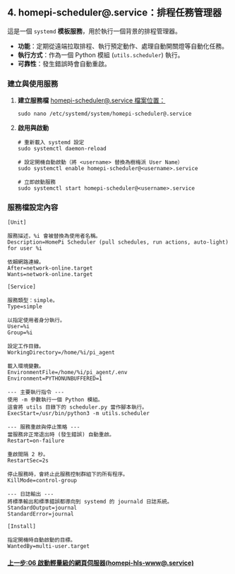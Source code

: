 <!-- markdownlint-disable -->

## 4. homepi-scheduler@.service：排程任務管理器

這是一個 `systemd` **模板服務**，用於執行一個背景的排程管理器。

- **功能**：定期從遠端拉取排程、執行預定動作、處理自動開關燈等自動化任務。
- **執行方式**：作為一個 Python 模組 (`utils.scheduler`) 執行。
- **可靠性**：發生錯誤時會自動重啟。

### 建立與使用服務

1.  **建立服務檔**
    [homepi-scheduler@.service 檔案位置：](./systemd檔案/homepi-scheduler@.service)

    ```
    sudo nano /etc/systemd/system/homepi-scheduler@.service
    ```

2.  **啟用與啟動**

    ```
    # 重新載入 systemd 設定
    sudo systemctl daemon-reload

    # 設定開機自動啟動（將 <username> 替換為樹梅派 User Name）
    sudo systemctl enable homepi-scheduler@<username>.service

    # 立即啟動服務
    sudo systemctl start homepi-scheduler@<username>.service
    ```

### 服務檔設定內容

```int
[Unit]

服務描述，%i 會被替換為使用者名稱。
Description=HomePi Scheduler (pull schedules, run actions, auto-light) for user %i

依賴網路連線。
After=network-online.target
Wants=network-online.target

[Service]

服務類型：simple。
Type=simple

以指定使用者身分執行。
User=%i
Group=%i

設定工作目錄。
WorkingDirectory=/home/%i/pi_agent

載入環境變數。
EnvironmentFile=/home/%i/pi_agent/.env
Environment=PYTHONUNBUFFERED=1

--- 主要執行指令 ---
使用 -m 參數執行一個 Python 模組。
這會將 utils 目錄下的 scheduler.py 當作腳本執行。
ExecStart=/usr/bin/python3 -m utils.scheduler

--- 服務重啟與停止策略 ---
當服務非正常退出時 (發生錯誤) 自動重啟。
Restart=on-failure

重啟間隔 2 秒。
RestartSec=2s

停止服務時，會終止此服務控制群組下的所有程序。
KillMode=control-group

--- 日誌輸出 ---
將標準輸出和標準錯誤都導向到 systemd 的 journald 日誌系統。
StandardOutput=journal
StandardError=journal

[Install]

指定開機時自動啟動的目標。
WantedBy=multi-user.target
```

#### [上一步:06 啟動輕量級的網頁伺服器(homepi-hls-www@.service)](<06啟動輕量級的網頁伺服器(homepi-hls-www@.service).md>)
